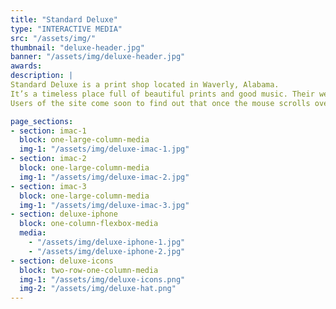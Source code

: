 ```yaml
---
title: "Standard Deluxe"
type: "INTERACTIVE MEDIA"
src: "/assets/img/"
thumbnail: "deluxe-header.jpg"
banner: "/assets/img/deluxe-header.jpg"
awards:
description: |
Standard Deluxe is a print shop located in Waverly, Alabama.
It’s a timeless place full of beautiful prints and good music. Their website design was aimed to be classic, just like the craft of screen printing. The website is set up as an nostalgic newspaper in only black and white.
Users of the site come soon to find out that once the mouse scrolls over an illustration or picture, it is brought to life with color. It’s always a good time out in Waverly and I thought the website should show it..

page_sections:
- section: imac-1
  block: one-large-column-media
  img-1: "/assets/img/deluxe-imac-1.jpg"
- section: imac-2
  block: one-large-column-media
  img-1: "/assets/img/deluxe-imac-2.jpg"
- section: imac-3
  block: one-large-column-media
  img-1: "/assets/img/deluxe-imac-3.jpg"
- section: deluxe-iphone
  block: one-column-flexbox-media
  media:
    - "/assets/img/deluxe-iphone-1.jpg"
    - "/assets/img/deluxe-iphone-2.jpg"
- section: deluxe-icons
  block: two-row-one-column-media
  img-1: "/assets/img/deluxe-icons.png"
  img-2: "/assets/img/deluxe-hat.png"
---
```

